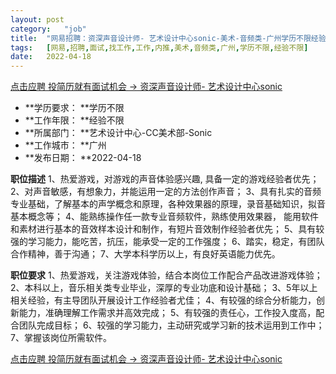 ```yaml
---
layout:	post
category:	"job"
title:	"网易招聘：资深声音设计师- 艺术设计中心sonic-美术-音频类-广州学历不限经验不限"
tags:	[网易,招聘,面试,找工作,工作,内推,美术,音频类,广州,学历不限,经验不限]
date:	2022-04-18
---
```


[点击应聘 投简历就有面试机会 -> 资深声音设计师- 艺术设计中心sonic](http://mobile.bole.netease.com/bole/boleDetail?id=33785&employeeId=346f03c3cda5f04c&key=all)



- **学历要求： **学历不限
- **工作年限： **经验不限
- **所属部门： **艺术设计中心-CC美术部-Sonic
- **工作城市： **广州
- **发布日期： **2022-04-18



**职位描述**
1、热爱游戏，对游戏的声音体验感兴趣, 具备一定的游戏经验者优先；
2、对声音敏感，有想象力，并能运用一定的方法创作声音；
3、具有扎实的音频专业基础，了解基本的声学概念和原理，各种效果器的原理，录音基础知识，拟音基本概念等；
4、能熟练操作任一款专业音频软件，熟练使用效果器， 能用软件和素材进行基本的音效样本设计和制作，有短片音效制作经验者优先；
5、具有较强的学习能力，能吃苦，抗压，能承受一定的工作强度；
6、踏实，稳定，有团队合作精神，善于沟通；
7、大学本科学历以上，有良好英语能力优先。



**职位要求**
1、热爱游戏，关注游戏体验，结合本岗位工作配合产品改进游戏体验；
2、本科以上，音乐相关类专业毕业，深厚的专业功底和设计基础；
3、5年以上相关经验，有主导团队开展设计工作经验者尤佳；
4、有较强的综合分析能力，创新能力，准确理解工作需求并高效完成；
5、有较强的责任心，工作投入度高，配合团队完成目标；
6、较强的学习能力，主动研究或学习新的技术运用到工作中；
7、掌握该岗位所需软件。



[点击应聘 投简历就有面试机会 -> 资深声音设计师- 艺术设计中心sonic](http://mobile.bole.netease.com/bole/boleDetail?id=33785&employeeId=346f03c3cda5f04c&key=all)